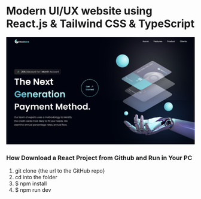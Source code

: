 # Modern UI/UX website using React.js & Tailwind CSS & TypeScript
![HooBank](/src/assets/preview.png "Preview")

### How Download a React Project from Github and Run in Your PC

1. git clone {the url to the GitHub repo}
2. cd into the folder
3. $ npm install
4. $ npm run dev
